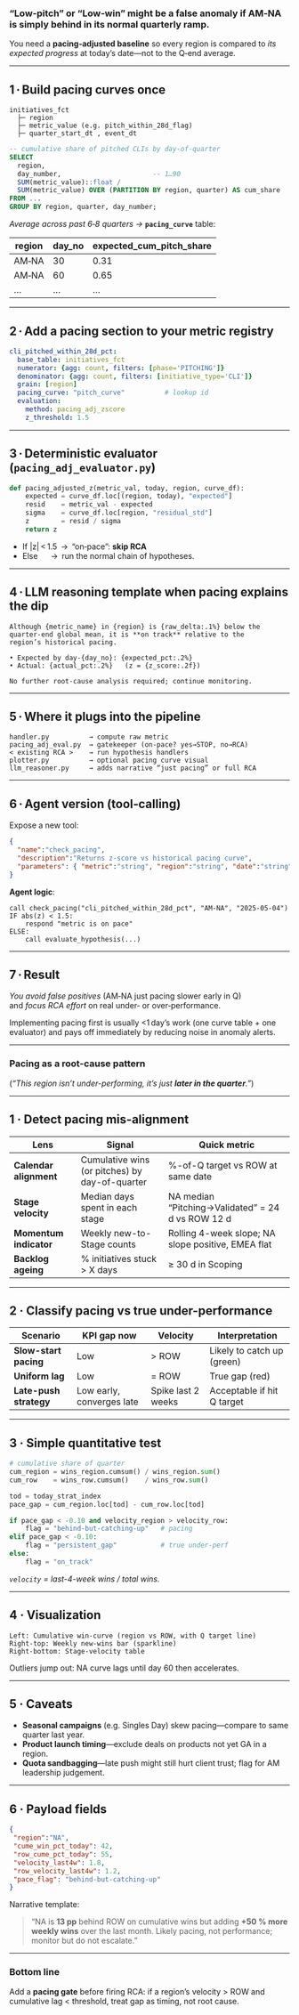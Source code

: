 ### “Low‑pitch” or “Low‑win” might be a **false anomaly** if AM‑NA is simply **behind in its normal quarterly ramp**.  
You need a **pacing‑adjusted baseline** so every region is compared to *its expected progress* at today’s date—not to the Q‑end average.

---

## 1 · Build pacing curves once

```
initiatives_fct
  ├─ region
  ├─ metric_value (e.g. pitch_within_28d_flag)
  ├─ quarter_start_dt , event_dt
```

```sql
-- cumulative share of pitched CLIs by day‑of‑quarter
SELECT
  region,
  day_number,                       -- 1…90
  SUM(metric_value)::float /
  SUM(metric_value) OVER (PARTITION BY region, quarter) AS cum_share
FROM ...
GROUP BY region, quarter, day_number;
```

*Average across past 6‑8 quarters →* **`pacing_curve`** table:

| region | day_no | expected_cum_pitch_share |
|--------|--------|--------------------------|
| AM‑NA  | 30     | 0.31 |
| AM‑NA  | 60     | 0.65 |
| …      | …      | …    |

---

## 2 · Add a pacing section to your **metric registry**

```yaml
cli_pitched_within_28d_pct:
  base_table: initiatives_fct
  numerator: {agg: count, filters: [phase='PITCHING']}
  denominator: {agg: count, filters: [initiative_type='CLI']}
  grain: [region]
  pacing_curve: "pitch_curve"          # lookup id
  evaluation:
    method: pacing_adj_zscore
    z_threshold: 1.5
```

---

## 3 · Deterministic evaluator (`pacing_adj_evaluator.py`)

```python
def pacing_adjusted_z(metric_val, today, region, curve_df):
    expected = curve_df.loc[(region, today), "expected"]
    resid    = metric_val - expected
    sigma    = curve_df.loc[region, "residual_std"]
    z        = resid / sigma
    return z
```

* If |z| < 1.5  →  “on‑pace”: **skip RCA**  
* Else         →  run the normal chain of hypotheses.

---

## 4 · LLM reasoning template when pacing explains the dip

```text
Although {metric_name} in {region} is {raw_delta:.1%} below the
quarter‑end global mean, it is **on track** relative to the
region’s historical pacing.

• Expected by day‑{day_no}: {expected_pct:.2%}
• Actual: {actual_pct:.2%}   (z = {z_score:.2f})

No further root‑cause analysis required; continue monitoring.
```

---

## 5 · Where it plugs into the pipeline  

```
handler.py          → compute raw metric
pacing_adj_eval.py  → gatekeeper (on‑pace? yes→STOP, no→RCA)
< existing RCA >    → run hypothesis handlers
plotter.py          → optional pacing curve visual
llm_reasoner.py     → adds narrative “just pacing” or full RCA
```

---

## 6 · Agent version (tool‑calling)

Expose a new tool:

```json
{
  "name":"check_pacing",
  "description":"Returns z‑score vs historical pacing curve",
  "parameters": { "metric":"string", "region":"string", "date":"string" }
}
```

**Agent logic**:

```
call check_pacing("cli_pitched_within_28d_pct", "AM-NA", "2025‑05‑04")
IF abs(z) < 1.5:
    respond "metric is on pace"
ELSE:
    call evaluate_hypothesis(...)
```

---

## 7 · Result

*You avoid false positives* (AM‑NA just pacing slower early in Q)  
and *focus RCA effort* on real under‑ or over‑performance.

Implementing pacing first is usually <1 day’s work (one curve table + one evaluator) and pays off immediately by reducing noise in anomaly alerts.


---

### Pacing as a root-cause pattern

(*“This region isn’t under-performing, it’s just **later in the quarter**.”*)

---

## 1 · Detect pacing mis-alignment

| Lens                   | Signal                                         | Quick metric                                       |
| ---------------------- | ---------------------------------------------- | -------------------------------------------------- |
| **Calendar alignment** | Cumulative wins (or pitches) by day-of-quarter | %-of-Q target vs ROW at same date                  |
| **Stage velocity**     | Median days spent in each stage                | NA median “Pitching→Validated” = 24 d vs ROW 12 d  |
| **Momentum indicator** | Weekly new-to-Stage counts                     | Rolling 4-week slope; NA slope positive, EMEA flat |
| **Backlog ageing**     | % initiatives stuck > X days                   | ≥ 30 d in Scoping                                  |

---

## 2 · Classify pacing vs true under-performance

| Scenario               | KPI gap now               | Velocity           | Interpretation             |
| ---------------------- | ------------------------- | ------------------ | -------------------------- |
| **Slow-start pacing**  | Low                       | > ROW              | Likely to catch up (green) |
| **Uniform lag**        | Low                       | = ROW              | True gap (red)             |
| **Late-push strategy** | Low early, converges late | Spike last 2 weeks | Acceptable if hit Q target |

---

## 3 · Simple quantitative test

```python
# cumulative share of quarter
cum_region = wins_region.cumsum() / wins_region.sum()
cum_row    = wins_row.cumsum()    / wins_row.sum()

tod = today_strat_index
pace_gap = cum_region.loc[tod] - cum_row.loc[tod]

if pace_gap < -0.10 and velocity_region > velocity_row:
    flag = "behind-but-catching-up"   # pacing
elif pace_gap < -0.10:
    flag = "persistent_gap"           # true under-perf
else:
    flag = "on_track"
```

*`velocity` = last-4-week wins / total wins.*

---

## 4 · Visualization

```
Left: Cumulative win-curve (region vs ROW, with Q target line)
Right-top: Weekly new-wins bar (sparkline)
Right-bottom: Stage-velocity table
```

Outliers jump out: NA curve lags until day 60 then accelerates.

---

## 5 · Caveats

* **Seasonal campaigns** (e.g. Singles Day) skew pacing—compare to same quarter last year.
* **Product launch timing**—exclude deals on products not yet GA in a region.
* **Quota sandbagging**—late push might still hurt client trust; flag for AM leadership judgement.

---

## 6 · Payload fields

```json
{
 "region":"NA",
 "cume_win_pct_today": 42,
 "row_cume_pct_today": 55,
 "velocity_last4w": 1.8,
 "row_velocity_last4w": 1.2,
 "pace_flag": "behind-but-catching-up"
}
```

Narrative template:

> “NA is **13 pp** behind ROW on cumulative wins but adding **+50 % more weekly wins** over the last month. Likely pacing, not performance; monitor but do not escalate.”

---

### Bottom line

Add a **pacing gate** before firing RCA: if a region’s velocity > ROW and cumulative lag < threshold, treat gap as timing, not root cause.
